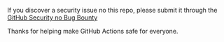 If you discover a security issue no this repo, please submit it through the [GitHub Security no Bug Bounty](https://hackerone.com/github)

Thanks for helping make GitHub Actions safe for everyone.
